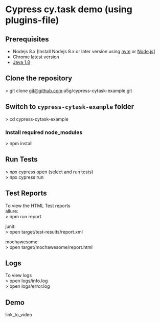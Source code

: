 # Cypress cy.task demo (using plugins-file)

## Prerequisites

- Nodejs 8.x [Install Nodejs 8.x or later version using [nvm](https://github.com/creationix/nvm) or [Node.js](https://nodejs.org/en/)]
- Chrome latest version
- [Java 1.8](https://www.oracle.com/technetwork/java/javase/downloads/jdk8-downloads-2133151.html)

## Clone the repository

\> git clone git@github.com:a5g/cypress-cytask-example.git

## Switch to `cypress-cytask-example` folder

\> cd cypress-cytask-example

### Install required node_modules

\> npm install

## Run Tests

\> npx cypress open (select and run tests) <br />
\> npx cypress run<br />

## Test Reports

To view the HTML Test reports <br />
allure: <br />
\> npm run report

junit: <br />
\> open target/test-results/report.xml

mochawesome: <br />
\> open target/mochawesome/report.html

## Logs

To view logs <br />
\> open logs/info.log <br />
\> open logs/error.log

## Demo

link_to_video
